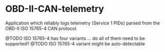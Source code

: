 # OBD-II-CAN-telemetry
Application which reliably logs telemetry (Service 1 PIDs) parsed from the
OBD-II ISO 15765-4 CAN protocol.

@TODO ISO 15765-4 has four variants ... do all of them need to be supported?
@TODO ISO 15765-4 variant might be auto-detectable
